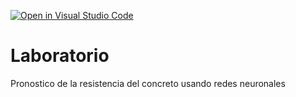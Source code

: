 [![Open in Visual Studio Code](https://classroom.github.com/assets/open-in-vscode-718a45dd9cf7e7f842a935f5ebbe5719a5e09af4491e668f4dbf3b35d5cca122.svg)](https://classroom.github.com/online_ide?assignment_repo_id=13035997&assignment_repo_type=AssignmentRepo)
# Laboratorio
Pronostico de la resistencia del concreto usando redes neuronales
